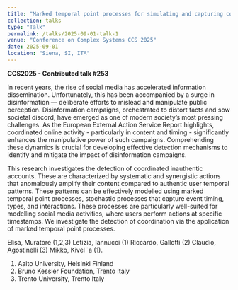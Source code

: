 ```yaml
---
title: "Marked temporal point processes for simulating and capturing coordinated behaviour"
collection: talks
type: "Talk"
permalink: /talks/2025-09-01-talk-1
venue: "Conference on Complex Systems CCS 2025"
date: 2025-09-01
location: "Siena, SI, ITA"
---
```


**CCS2025 - Contributed talk #253**

In recent years, the rise of social media has accelerated information dissemination. Unfortunately, this has been accompanied by a surge in disinformation — deliberate efforts to mislead and manipulate public perception. Disinformation campaigns, orchestrated to distort facts and sow societal discord, have emerged as one of modern society’s most pressing challenges. As the European External Action Service Report highlights, coordinated online activity - particularly in content and timing - significantly enhances the manipulative power of such campaigns. Comprehending these dynamics is crucial for developing effective detection mechanisms to identify and mitigate the impact of disinformation campaigns.

This research investigates the detection of coordinated inauthentic accounts. These are characterized by systematic and synergistic actions that anomalously amplify their content compared to authentic user temporal patterns. These patterns can be effectively modelled using marked temporal point processes, stochastic processes that capture event timing, types, and interactions. These processes are particularly well-suited for modelling social media activities, where users perform actions at specific timestamps. We investigate the detection of coordination via the application of marked temporal point processes.

Elisa, Muratore (1,2,3) Letizia, Iannucci (1) Riccardo, Gallotti (2) Claudio, Agostinelli (3) Mikko, Kivel¨a (1).

1. Aalto University, Helsinki Finland
2. Bruno Kessler Foundation, Trento Italy
3. Trento University, Trento Italy
